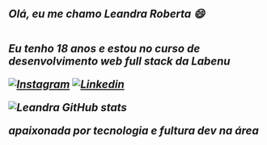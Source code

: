 ### <h2><b><em>Olá, eu me chamo Leandra Roberta 😄<em><b><h2>
<p>Eu tenho 18 anos e estou no curso de desenvolvimento web full stack da Labenu<p>

[![Instagram](https://img.shields.io/badge/Instagram-E4405F?style=for-the-badge&logo=instagram&logoColor=white)](https://instagram.com/_lcereja)
[![Linkedin](https://img.shields.io/badge/LinkedIn-0077B5?style=for-the-badge&logo=linkedin&logoColor=white)](https://www.linkedin.com/in/leandra-roberta-5904a5195/)

![Leandra GitHub stats](https://github-readme-stats.vercel.app/api?username=leandrarobert&show_icons=true&theme=material-palenight)

<p> apaixonada por tecnologia e fultura dev na área <p>
